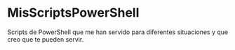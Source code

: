 # MisScriptsPowerShell
Scripts de PowerShell que me han servido para diferentes situaciones y que creo que te pueden servir.
